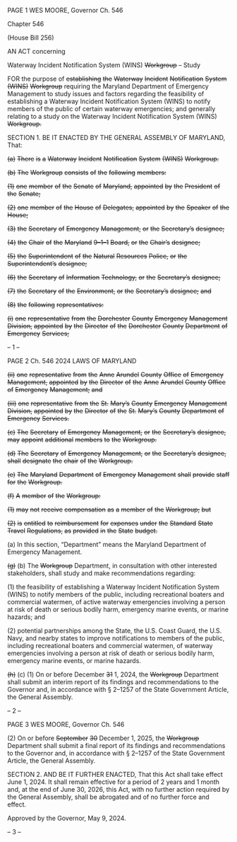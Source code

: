PAGE 1
WES MOORE, Governor Ch. 546

Chapter 546

(House Bill 256)

AN ACT concerning

Waterway Incident Notification System (WINS) ~~Workgroup~~ – Study

FOR the purpose of ~~establishing~~ ~~the~~ ~~Waterway~~ ~~Incident~~ ~~Notification~~ ~~System~~ ~~(WINS)~~
~~Workgroup~~ requiring the Maryland Department of Emergency Management to study
issues and factors regarding the feasibility of establishing a Waterway Incident
Notification System (WINS) to notify members of the public of certain waterway
emergencies; and generally relating to a study on the Waterway Incident
Notification System (WINS) ~~Workgroup.~~

SECTION 1. BE IT ENACTED BY THE GENERAL ASSEMBLY OF MARYLAND,
That:

~~(a)~~ ~~There~~ ~~is~~ ~~a~~ ~~Waterway~~ ~~Incident~~ ~~Notification~~ ~~System~~ ~~(WINS)~~ ~~Workgroup.~~

~~(b)~~ ~~The~~ ~~Workgroup~~ ~~consists~~ ~~of~~ ~~the~~ ~~following~~ ~~members:~~

~~(1)~~ ~~one~~ ~~member~~ ~~of~~ ~~the~~ ~~Senate~~ ~~of~~ ~~Maryland,~~ ~~appointed~~ ~~by~~ ~~the~~ ~~President~~ ~~of~~
~~the~~ ~~Senate;~~

~~(2)~~ ~~one~~ ~~member~~ ~~of~~ ~~the~~ ~~House~~ ~~of~~ ~~Delegates,~~ ~~appointed~~ ~~by~~ ~~the~~ ~~Speaker~~ ~~of~~ ~~the~~
~~House;~~

~~(3)~~ ~~the~~ ~~Secretary~~ ~~of~~ ~~Emergency~~ ~~Management,~~ ~~or~~ ~~the~~ ~~Secretary’s~~ ~~designee;~~

~~(4)~~ ~~the~~ ~~Chair~~ ~~of~~ ~~the~~ ~~Maryland~~ ~~9–1–1~~ ~~Board,~~ ~~or~~ ~~the~~ ~~Chair’s~~ ~~designee;~~

~~(5)~~ ~~the~~ ~~Superintendent~~ ~~of~~ ~~the~~ ~~Natural~~ ~~Resources~~ ~~Police,~~ ~~or~~ ~~the~~
~~Superintendent’s~~ ~~designee;~~

~~(6)~~ ~~the~~ ~~Secretary~~ ~~of~~ ~~Information~~ ~~Technology,~~ ~~or~~ ~~the~~ ~~Secretary’s~~ ~~designee;~~

~~(7)~~ ~~the~~ ~~Secretary~~ ~~of~~ ~~the~~ ~~Environment,~~ ~~or~~ ~~the~~ ~~Secretary’s~~ ~~designee;~~ ~~and~~

~~(8)~~ ~~the~~ ~~following~~ ~~representatives:~~

~~(i)~~ ~~one~~ ~~representative~~ ~~from~~ ~~the~~ ~~Dorchester~~ ~~County~~ ~~Emergency~~
~~Management~~ ~~Division,~~ ~~appointed~~ ~~by~~ ~~the~~ ~~Director~~ ~~of~~ ~~the~~ ~~Dorchester~~ ~~County~~ ~~Department~~ ~~of~~
~~Emergency~~ ~~Services;~~

– 1 –

PAGE 2
Ch. 546 2024 LAWS OF MARYLAND

~~(ii)~~ ~~one~~ ~~representative~~ ~~from~~ ~~the~~ ~~Anne~~ ~~Arundel~~ ~~County~~ ~~Office~~ ~~of~~
~~Emergency~~ ~~Management,~~ ~~appointed~~ ~~by~~ ~~the~~ ~~Director~~ ~~of~~ ~~the~~ ~~Anne~~ ~~Arundel~~ ~~County~~ ~~Office~~ ~~of~~
~~Emergency~~ ~~Management;~~ ~~and~~

~~(iii)~~ ~~one~~ ~~representative~~ ~~from~~ ~~the~~ ~~St.~~ ~~Mary’s~~ ~~County~~ ~~Emergency~~
~~Management~~ ~~Division,~~ ~~appointed~~ ~~by~~ ~~the~~ ~~Director~~ ~~of~~ ~~the~~ ~~St.~~ ~~Mary’s~~ ~~County~~ ~~Department~~ ~~of~~
~~Emergency~~ ~~Services.~~

~~(c)~~ ~~The~~ ~~Secretary~~ ~~of~~ ~~Emergency~~ ~~Management,~~ ~~or~~ ~~the~~ ~~Secretary’s~~ ~~designee,~~ ~~may~~
~~appoint~~ ~~additional~~ ~~members~~ ~~to~~ ~~the~~ ~~Workgroup.~~

~~(d)~~ ~~The~~ ~~Secretary~~ ~~of~~ ~~Emergency~~ ~~Management,~~ ~~or~~ ~~the~~ ~~Secretary’s~~ ~~designee,~~ ~~shall~~
~~designate~~ ~~the~~ ~~chair~~ ~~of~~ ~~the~~ ~~Workgroup.~~

~~(e)~~ ~~The~~ ~~Maryland~~ ~~Department~~ ~~of~~ ~~Emergency~~ ~~Management~~ ~~shall~~ ~~provide~~ ~~staff~~ ~~for~~
~~the~~ ~~Workgroup.~~

~~(f)~~ ~~A~~ ~~member~~ ~~of~~ ~~the~~ ~~Workgroup:~~

~~(1)~~ ~~may~~ ~~not~~ ~~receive~~ ~~compensation~~ ~~as~~ ~~a~~ ~~member~~ ~~of~~ ~~the~~ ~~Workgroup;~~ ~~but~~

~~(2)~~ ~~is~~ ~~entitled~~ ~~to~~ ~~reimbursement~~ ~~for~~ ~~expenses~~ ~~under~~ ~~the~~ ~~Standard~~ ~~State~~
~~Travel~~ ~~Regulations,~~ ~~as~~ ~~provided~~ ~~in~~ ~~the~~ ~~State~~ ~~budget.~~

(a) In this section, “Department” means the Maryland Department of Emergency
Management.

~~(g)~~ (b) The ~~Workgroup~~ Department, in consultation with other interested
stakeholders, shall study and make recommendations regarding:

(1) the feasibility of establishing a Waterway Incident Notification System
(WINS) to notify members of the public, including recreational boaters and commercial
watermen, of active waterway emergencies involving a person at risk of death or serious
bodily harm, emergency marine events, or marine hazards; and

(2) potential partnerships among the State, the U.S. Coast Guard, the U.S.
Navy, and nearby states to improve notifications to members of the public, including
recreational boaters and commercial watermen, of waterway emergencies involving a
person at risk of death or serious bodily harm, emergency marine events, or marine
hazards.

~~(h)~~ (c) (1) On or before December ~~31~~ 1, 2024, the ~~Workgroup~~ Department shall
submit an interim report of its findings and recommendations to the Governor and, in
accordance with § 2–1257 of the State Government Article, the General Assembly.

– 2 –

PAGE 3
WES MOORE, Governor Ch. 546

(2) On or before ~~September~~ ~~30~~ December 1, 2025, the ~~Workgroup~~
Department shall submit a final report of its findings and recommendations to the
Governor and, in accordance with § 2–1257 of the State Government Article, the General
Assembly.

SECTION 2. AND BE IT FURTHER ENACTED, That this Act shall take effect June
1, 2024. It shall remain effective for a period of 2 years and 1 month and, at the end of June
30, 2026, this Act, with no further action required by the General Assembly, shall be
abrogated and of no further force and effect.

Approved by the Governor, May 9, 2024.

– 3 –